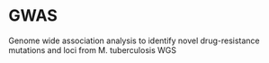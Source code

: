 # GWAS
Genome wide association analysis to identify novel drug-resistance mutations and loci from M. tuberculosis WGS
